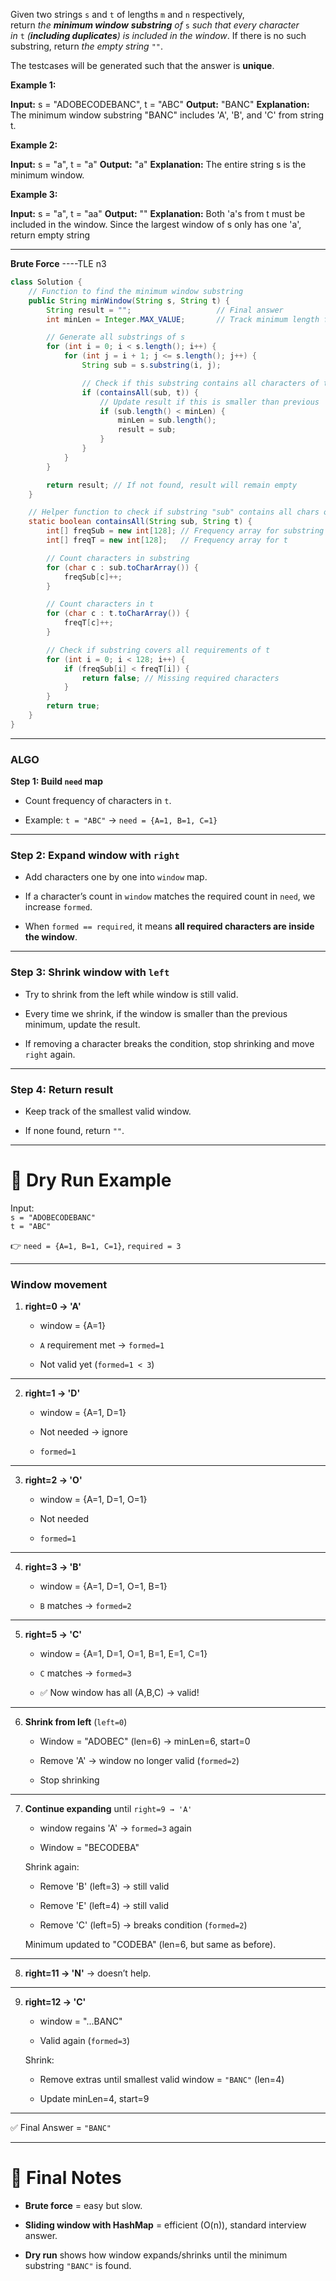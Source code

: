 Given two strings `s` and `t` of lengths `m` and `n` respectively, return _the **minimum window**_ **_substring_** _of_ `s` _such that every character in_ `t` _(**including duplicates**) is included in the window_. If there is no such substring, return _the empty string_ `""`.

The testcases will be generated such that the answer is **unique**.

**Example 1:**

**Input:** s = "ADOBECODEBANC", t = "ABC"
**Output:** "BANC"
**Explanation:** The minimum window substring "BANC" includes 'A', 'B', and 'C' from string t.

**Example 2:**

**Input:** s = "a", t = "a"
**Output:** "a"
**Explanation:** The entire string s is the minimum window.

**Example 3:**

**Input:** s = "a", t = "aa"
**Output:** ""
**Explanation:** Both 'a's from t must be included in the window.
Since the largest window of s only has one 'a', return empty string

--------------------------------------------------------------------
**Brute Force** ----TLE n3
```java
class Solution {
    // Function to find the minimum window substring
    public String minWindow(String s, String t) {
        String result = "";                   // Final answer
        int minLen = Integer.MAX_VALUE;       // Track minimum length found

        // Generate all substrings of s
        for (int i = 0; i < s.length(); i++) {
            for (int j = i + 1; j <= s.length(); j++) {
                String sub = s.substring(i, j);

                // Check if this substring contains all characters of t
                if (containsAll(sub, t)) {
                    // Update result if this is smaller than previous
                    if (sub.length() < minLen) {
                        minLen = sub.length();
                        result = sub;
                    }
                }
            }
        }

        return result; // If not found, result will remain empty
    }

    // Helper function to check if substring "sub" contains all chars of "t"
    static boolean containsAll(String sub, String t) {
        int[] freqSub = new int[128]; // Frequency array for substring
        int[] freqT = new int[128];   // Frequency array for t

        // Count characters in substring
        for (char c : sub.toCharArray()) {
            freqSub[c]++;
        }

        // Count characters in t
        for (char c : t.toCharArray()) {
            freqT[c]++;
        }

        // Check if substring covers all requirements of t
        for (int i = 0; i < 128; i++) {
            if (freqSub[i] < freqT[i]) {
                return false; // Missing required characters
            }
        }
        return true;
    }
}


```

--------------------------------------------
### ALGO

**Step 1: Build `need` map**

- Count frequency of characters in `t`.
    
- Example: `t = "ABC"` → `need = {A=1, B=1, C=1}`
    

---

### Step 2: Expand window with `right`

- Add characters one by one into `window` map.
    
- If a character’s count in `window` matches the required count in `need`, we increase `formed`.
    
- When `formed == required`, it means **all required characters are inside the window**.
    

---

### Step 3: Shrink window with `left`

- Try to shrink from the left while window is still valid.
    
- Every time we shrink, if the window is smaller than the previous minimum, update the result.
    
- If removing a character breaks the condition, stop shrinking and move `right` again.
    

---

### Step 4: Return result

- Keep track of the smallest valid window.
    
- If none found, return `""`.
    

---

# 🏃 Dry Run Example

Input:  
`s = "ADOBECODEBANC"`  
`t = "ABC"`

👉 `need = {A=1, B=1, C=1}`, `required = 3`

---

### Window movement

1. **right=0 → 'A'**
    
    - window = {A=1}
        
    - `A` requirement met → `formed=1`
        
    - Not valid yet (`formed=1 < 3`)
        

---

2. **right=1 → 'D'**
    
    - window = {A=1, D=1}
        
    - Not needed → ignore
        
    - `formed=1`
        

---

3. **right=2 → 'O'**
    
    - window = {A=1, D=1, O=1}
        
    - Not needed
        
    - `formed=1`
        

---

4. **right=3 → 'B'**
    
    - window = {A=1, D=1, O=1, B=1}
        
    - `B` matches → `formed=2`
        

---

5. **right=5 → 'C'**
    
    - window = {A=1, D=1, O=1, B=1, E=1, C=1}
        
    - `C` matches → `formed=3`
        
    - ✅ Now window has all (A,B,C) → valid!
        

---

6. **Shrink from left** (`left=0`)
    
    - Window = "ADOBEC" (len=6) → minLen=6, start=0
        
    - Remove 'A' → window no longer valid (`formed=2`)
        
    - Stop shrinking
        

---

7. **Continue expanding** until `right=9 → 'A'`
    
    - window regains 'A' → `formed=3` again
        
    - Window = "BECODEBA"
        
    
    Shrink again:
    
    - Remove 'B' (left=3) → still valid
        
    - Remove 'E' (left=4) → still valid
        
    - Remove 'C' (left=5) → breaks condition (`formed=2`)
        
    
    Minimum updated to "CODEBA" (len=6, but same as before).
    

---

8. **right=11 → 'N'** → doesn’t help.
    

---

9. **right=12 → 'C'**
    
    - window = "...BANC"
        
    - Valid again (`formed=3`)
        
    
    Shrink:
    
    - Remove extras until smallest valid window = `"BANC"` (len=4)
        
    - Update minLen=4, start=9
        

---

✅ Final Answer = `"BANC"`

---

# 🎯 Final Notes

- **Brute force** = easy but slow.
    
- **Sliding window with HashMap** = efficient (O(n)), standard interview answer.
    
- **Dry run** shows how window expands/shrinks until the minimum substring `"BANC"` is found.